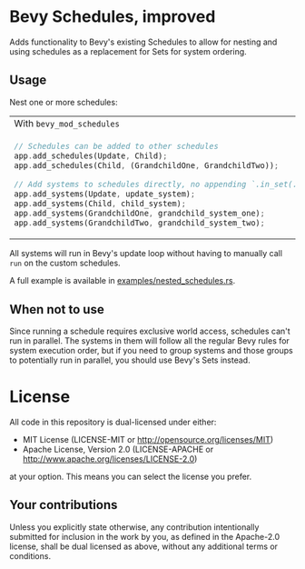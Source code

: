 # Bevy Schedules, improved

Adds functionality to Bevy's existing Schedules to allow for nesting and using schedules as a replacement
for Sets for system ordering.

## Usage

Nest one or more schedules:

<table>
<tr>
<td>With <code>bevy_mod_schedules</code></td>
<td>Vanilla bevy</td>
</tr>

<tr>
<td>

```rust
// Schedules can be added to other schedules
app.add_schedules(Update, Child);
app.add_schedules(Child, (GrandchildOne, GrandchildTwo));

// Add systems to schedules directly, no appending `.in_set(...)` to everything!
app.add_systems(Update, update_system);
app.add_systems(Child, child_system);
app.add_systems(GrandchildOne, grandchild_system_one);
app.add_systems(GrandchildTwo, grandchild_system_two);
```

</td>

<td>

```rust
// Sets configured manually, Update must be prepended to everything
app.configure_sets(Update, Child);
app.configure_sets(Update, (GrandchildOne, GrandchildTwo).chain().in_set(Child));

// Adding systems to sets requires `.in_set(...)`
app.add_systems(Update, update_system);
app.add_systems(Update, child_system.in_set(Child));
app.add_systems(Update, grandchild_system_one.in_set(GrandchildOne));
app.add_systems(Update, grandchild_system_two.in_set(GrandchildTwo));
```

</td>
<tr>
</table>

All systems will run in Bevy's update loop without having to manually call `run` on the custom schedules.

A full example is available in [examples/nested_schedules.rs](examples/nested_schedules.rs).

## When not to use

Since running a schedule requires exclusive world access, schedules can't run in parallel. The systems in them
will follow all the regular Bevy rules for system execution order, but if you need to group systems and those groups
to potentially run in parallel, you should use Bevy's Sets instead.

# License

All code in this repository is dual-licensed under either:

- MIT License (LICENSE-MIT or http://opensource.org/licenses/MIT)
- Apache License, Version 2.0 (LICENSE-APACHE or http://www.apache.org/licenses/LICENSE-2.0)

at your option. This means you can select the license you prefer.

## Your contributions

Unless you explicitly state otherwise, any contribution intentionally submitted for inclusion in the work by you,
as defined in the Apache-2.0 license, shall be dual licensed as above, without any additional terms or conditions.
